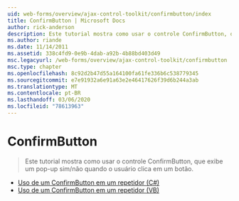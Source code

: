 ```yaml
---
uid: web-forms/overview/ajax-control-toolkit/confirmbutton/index
title: ConfirmButton | Microsoft Docs
author: rick-anderson
description: Este tutorial mostra como usar o controle ConfirmButton, que exibe um pop-up sim/não quando o usuário clica em um botão.
ms.author: riande
ms.date: 11/14/2011
ms.assetid: 338c4fd9-0e9b-4dab-a92b-4b88bd403d49
msc.legacyurl: /web-forms/overview/ajax-control-toolkit/confirmbutton
msc.type: chapter
ms.openlocfilehash: 8c92d2b47d55a164100fa61fe336b6c538779345
ms.sourcegitcommit: e7e91932a6e91a63e2e46417626f39d6b244a3ab
ms.translationtype: MT
ms.contentlocale: pt-BR
ms.lasthandoff: 03/06/2020
ms.locfileid: "78613963"
---
```

# <a name="confirmbutton"></a>ConfirmButton

> Este tutorial mostra como usar o controle ConfirmButton, que exibe um pop-up sim/não quando o usuário clica em um botão.

- [Uso de um ConfirmButton em um repetidor (C#)](using-a-confirmbutton-in-a-repeater-cs.md)
- [Uso de um ConfirmButton em um repetidor (VB)](using-a-confirmbutton-in-a-repeater-vb.md)
